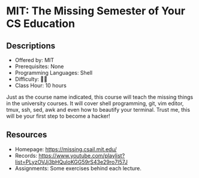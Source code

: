 # MIT: The Missing Semester of Your CS Education

## Descriptions

- Offered by: MIT
- Prerequisites: None
- Programming Languages: Shell
- Difficulty: 🌟🌟
- Class Hour: 10 hours

Just as the course name indicated, this course will teach the missing things in the university courses. It will cover shell programming, git, vim editor, tmux, ssh, sed, awk and even how to beautify your terminal. Trust me, this will be your first step to become a hacker!

## Resources

- Homepage: <https://missing.csail.mit.edu/>
- Records: <https://www.youtube.com/playlist?list=PLyzOVJj3bHQuloKGG59rS43e29ro7I57J>
- Assignments: Some exercises behind each lecture.
